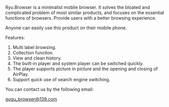 Ryu.Browser is a minimalist mobile browser. It solves the bloated and complicated problem of most similar products, and focuses on the essential functions of browsers. Provide users with a better browsing experience.

Anyone can easily use this product on their mobile phone.

Features:
1. Multi label browsing.
2. Collection function.
3. View and clean history.
4. The built-in player and system player can be switched quickly.
5. The player supports picture in picture and the opening and closing of AirPlay.
6. Support quick use of search engine switching.

You can contact us by the following email:

gugu_browser@139.com

